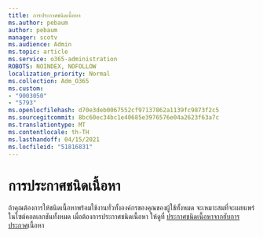 ```yaml
---
title: การประกาศชนิดเนื้อหา
ms.author: pebaum
author: pebaum
manager: scotv
ms.audience: Admin
ms.topic: article
ms.service: o365-administration
ROBOTS: NOINDEX, NOFOLLOW
localization_priority: Normal
ms.collection: Adm_O365
ms.custom:
- "9003050"
- "5793"
ms.openlocfilehash: d70e3deb0067552cf97137862a1139fc9873f2c5
ms.sourcegitcommit: 8bc60ec34bc1e40685e3976576e04a2623f63a7c
ms.translationtype: MT
ms.contentlocale: th-TH
ms.lasthandoff: 04/15/2021
ms.locfileid: "51816831"
---
```

# <a name="content-type-publishing"></a>การประกาศชนิดเนื้อหา

ถ้าคุณต้องการให้ชนิดเนื้อหาพร้อมใช้งานทั่วทั้งองค์กรของคุณของผู้ใช้ทั้งหมด จะเหมาะสมที่จะเผยแพร่ในไซต์คอลเลกชันทั้งหมด เมื่อต้องการประกาศชนิดเนื้อหา ให้ดูที่ [ประกาศชนิดเนื้อหาจากฮับการประกาศ](https://support.office.com/article/publish-a-content-type-from-a-content-publishing-hub-58081155-118d-4e7a-9cc5-d43b5dbb7d02)เนื้อหา